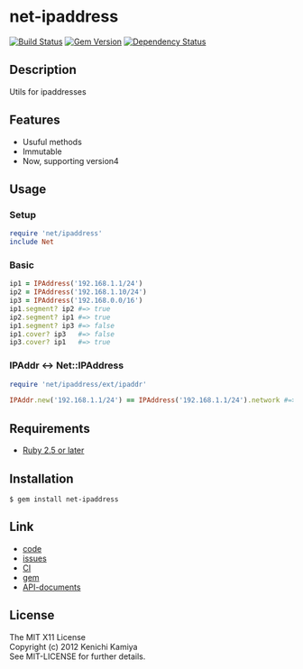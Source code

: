 net-ipaddress
==============

[![Build Status](https://secure.travis-ci.org/kachick/net-ipaddress.png)](http://travis-ci.org/kachick/net-ipaddress)
[![Gem Version](https://badge.fury.io/rb/net-ipaddress.png)](http://badge.fury.io/rb/net-ipaddress)
[![Dependency Status](https://gemnasium.com/kachick/net-ipaddress.svg)](https://gemnasium.com/kachick/net-ipaddress)

Description
------------

Utils for ipaddresses

Features
--------

* Usuful methods
* Immutable
* Now, supporting version4

Usage
-----

### Setup

```ruby
require 'net/ipaddress'
include Net
```

### Basic

```ruby
ip1 = IPAddress('192.168.1.1/24')
ip2 = IPAddress('192.168.1.10/24')
ip3 = IPAddress('192.168.0.0/16')
ip1.segment? ip2 #=> true
ip2.segment? ip1 #=> true
ip1.segment? ip3 #=> false
ip1.cover? ip3   #=> false
ip3.cover? ip1   #=> true
```

### IPAddr <-> Net::IPAddress

```ruby
require 'net/ipaddress/ext/ipaddr'

IPAddr.new('192.168.1.1/24') == IPAddress('192.168.1.1/24').network #=> true
```

Requirements
------------

* [Ruby 2.5 or later](http://travis-ci.org/#!/kachick/net-ipaddress)

Installation
-------------

```shell
$ gem install net-ipaddress
```

Link
----

* [code](https://github.com/kachick/net-ipaddress)
* [issues](https://github.com/kachick/net-ipaddress/issues)
* [CI](http://travis-ci.org/#!/kachick/net-ipaddress)
* [gem](https://rubygems.org/gems/net-ipaddress)
* [API-documents](http://www.rubydoc.info/github/kachick/net-ipaddress)

License
-------

The MIT X11 License  
Copyright (c) 2012 Kenichi Kamiya  
See MIT-LICENSE for further details.
